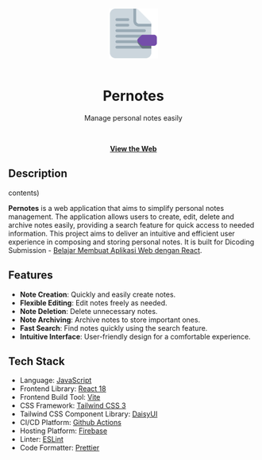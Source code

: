 <div align="center">
<br>
  <a href="https://per-notes.web.app/"><img width="100" height="100" src="./public/android-chrome-512x512.png"></a>
  <br><br>
  <h1>Pernotes</h1>
  <p>Manage personal notes easily</p>
  <br>
  
  [**View the Web**](https://per-notes.web.app/)
</div>

## Description

contents)

**Pernotes** is a web application that aims to simplify personal notes management. The application allows users to create, edit, delete and archive notes easily, providing a search feature for quick access to needed information. This project aims to deliver an intuitive and efficient user experience in composing and storing personal notes. It is built for Dicoding Submission - [Belajar Membuat Aplikasi Web dengan React](https://www.dicoding.com/academies/403).

## Features

- **Note Creation**: Quickly and easily create notes.
- **Flexible Editing**: Edit notes freely as needed.
- **Note Deletion**: Delete unnecessary notes.
- **Note Archiving**: Archive notes to store important ones.
- **Fast Search**: Find notes quickly using the search feature.
- **Intuitive Interface**: User-friendly design for a comfortable experience.

## Tech Stack

- Language: [JavaScript](https://developer.mozilla.org/en-US/docs/Web/JavaScript)
- Frontend Library: [React 18](https://react.dev)
- Frontend Build Tool: [Vite](https://vitejs.dev)
- CSS Framework: [Tailwind CSS 3](https://tailwindcss.com)
- Tailwind CSS Component Library: [DaisyUI](https://daisyui.com)
- CI/CD Platform: [Github Actions](https://github.com/features/actions)
- Hosting Platform: [Firebase](https://firebase.google.com/)
- Linter: [ESLint](https://eslint.org)
- Code Formatter: [Prettier](https://prettier.io)